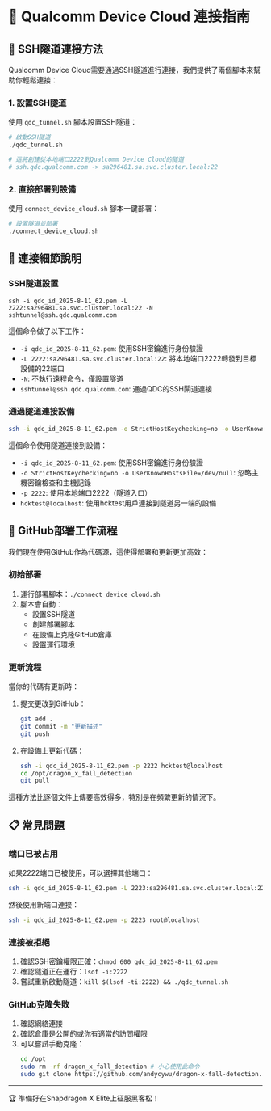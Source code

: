 # 🐉 Qualcomm Device Cloud 連接指南

## 🔑 SSH隧道連接方法

Qualcomm Device Cloud需要通過SSH隧道進行連接，我們提供了兩個腳本來幫助你輕鬆連接：

### 1. 設置SSH隧道

使用 `qdc_tunnel.sh` 腳本設置SSH隧道：

```bash
# 啟動SSH隧道
./qdc_tunnel.sh

# 這將創建從本地端口2222到Qualcomm Device Cloud的隧道
# ssh.qdc.qualcomm.com -> sa296481.sa.svc.cluster.local:22
```

### 2. 直接部署到設備

使用 `connect_device_cloud.sh` 腳本一鍵部署：

```bash
# 設置隧道並部署
./connect_device_cloud.sh
```

## 🧠 連接細節說明

### SSH隧道設置
```
ssh -i qdc_id_2025-8-11_62.pem -L 2222:sa296481.sa.svc.cluster.local:22 -N sshtunnel@ssh.qdc.qualcomm.com
```

這個命令做了以下工作：
- `-i qdc_id_2025-8-11_62.pem`: 使用SSH密鑰進行身份驗證
- `-L 2222:sa296481.sa.svc.cluster.local:22`: 將本地端口2222轉發到目標設備的22端口
- `-N`: 不執行遠程命令，僅設置隧道
- `sshtunnel@ssh.qdc.qualcomm.com`: 通過QDC的SSH閘道連接

### 通過隧道連接設備
```bash
ssh -i qdc_id_2025-8-11_62.pem -o StrictHostKeychecking=no -o UserKnownHostsFile=/dev/null -p 2222 hcktest@localhost
```

這個命令使用隧道連接到設備：
- `-i qdc_id_2025-8-11_62.pem`: 使用SSH密鑰進行身份驗證
- `-o StrictHostKeychecking=no -o UserKnownHostsFile=/dev/null`: 忽略主機密鑰檢查和主機記錄
- `-p 2222`: 使用本地端口2222（隧道入口）
- `hcktest@localhost`: 使用hcktest用戶連接到隧道另一端的設備

## 🚀 GitHub部署工作流程

我們現在使用GitHub作為代碼源，這使得部署和更新更加高效：

### 初始部署
1. 運行部署腳本：`./connect_device_cloud.sh`
2. 腳本會自動：
   - 設置SSH隧道
   - 創建部署腳本
   - 在設備上克隆GitHub倉庫
   - 設置運行環境

### 更新流程
當你的代碼有更新時：
1. 提交更改到GitHub：
   ```bash
   git add .
   git commit -m "更新描述"
   git push
   ```
2. 在設備上更新代碼：
   ```bash
   ssh -i qdc_id_2025-8-11_62.pem -p 2222 hcktest@localhost
   cd /opt/dragon_x_fall_detection
   git pull
   ```

這種方法比逐個文件上傳要高效得多，特別是在頻繁更新的情況下。

## 📋 常見問題

### 端口已被占用
如果2222端口已被使用，可以選擇其他端口：
```bash
ssh -i qdc_id_2025-8-11_62.pem -L 2223:sa296481.sa.svc.cluster.local:22 -N sshtunnel@ssh.qdc.qualcomm.com -f
```

然後使用新端口連接：
```bash
ssh -i qdc_id_2025-8-11_62.pem -p 2223 root@localhost
```

### 連接被拒絕
1. 確認SSH密鑰權限正確：`chmod 600 qdc_id_2025-8-11_62.pem`
2. 確認隧道正在運行：`lsof -i:2222`
3. 嘗試重新啟動隧道：`kill $(lsof -ti:2222) && ./qdc_tunnel.sh`

### GitHub克隆失敗
1. 確認網絡連接
2. 確認倉庫是公開的或你有適當的訪問權限
3. 可以嘗試手動克隆：
   ```bash
   cd /opt
   sudo rm -rf dragon_x_fall_detection # 小心使用此命令
   sudo git clone https://github.com/andycywu/dragon-x-fall-detection.git dragon_x_fall_detection
   ```

---

🏆 準備好在Snapdragon X Elite上征服黑客松！
